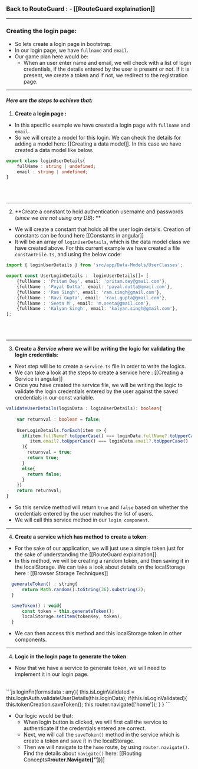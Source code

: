
### **Back to RouteGuard** : - [[RouteGuard explaination]]


---


### **Creating the login page:**

- So lets create a login page in bootstrap.
- In our login page, we have `fullname` and `email`.
- Our game plan here would be:
	- When an user enter name and email, we will check with a list of login credentials, if the details entered by the user is present or not. If it is present, we create a token and If not, we redirect to the registration page.

---

#### _Here are the steps to achieve that:_

1)  **Create a login page :**

- In this specific example we have created a login page with `fullname` and `email`.
- So we will create a model for this login. We can check the details for adding a model here: [[Creating a data model]].
  In this case we have created a data model like below.

```ts
export class loginUserDetails{
    fullName : string | undefined;
    email : string | undefined;
}
```


</br></br>

---


2) **Create a constant to hold authentication username and passwords (_since we are not using any DB_): **

- We will create a constant that holds all the user login details. Creation of constants can be found here [[Constants in angular]]
- It will be an array of `loginUserDetails`, which is the data model class we have created above.
  For this current example we have created a file `constantFile.ts`, and using the below code:
  
```ts
import { loginUserDetails } from 'src/app/Data-Models/UserClasses';

export const UserLoginDetails :  loginUserDetails[]= [
    {fullName : 'Pritam Dey', email: 'pritam.dey@gmail.com'},
    {fullName : 'Payal Dutta', email: 'payal.dutta@gmail.com'},
    {fullName : 'Ram Singh', email: 'ram.singh@gmail.com'},
    {fullName : 'Ravi Gupta', email: 'ravi.gupta@gmail.com'},
    {fullName : 'Seeta M', email: 'm.seeta@gmail.com'},
    {fullName : 'Kalyan Singh', email: 'kalyan.singh@gmail.com'},
];
```



</br></br>

---

3) **Create a _Service_ where we will be writing the logic for validating the login credentials**:

- Next step will be to create a `service.ts` file in order to write the logics.
- We can take a look at the steps to create a service here : [[Creating a Service in angular]]
- Once you have created the service file, we will be writing the logic to validate the login credentials entered by the user against the saved credentials in our const variable.

```ts
validateUserDetails(loginData : loginUserDetails): boolean{
    
    var returnval : boolean = false;
   
    UserLoginDetails.forEach(item => {
      if(item.fullName?.toUpperCase() === loginData.fullName?.toUpperCase() &&
         item.email?.toUpperCase() === loginData.email?.toUpperCase()
      ){
        returnval = true;
        return true;
      }
      else{
        return false;
      }
    })
    return returnval;
}
```


- So this service method will return `true` and `false` based on whether the credentials entered by the user matches the list of users.
- We will call this service method in our `login component`. 

---

4) **Create a service which has method to create a token**:

- For the sake of our application, we will just use a simple token just for the sake of understanding the [[RouteGuard explaination]].
- In this method, we will be creating a random token, and then saving it in the localStorage. We can take a look about details on the localStorage here : [[Browser Storage Techniques]]

```js
  generateToken() : string{
      return Math.random().toString(36).substring(2);
  }

  saveToken() : void{
      const token = this.generateToken();
      localStorage.setItem(tokenKey, token);
  }
```

- We can then access this method and this localStorage token in other components.

---

4) **Logic in the login page to generate the token**:

- Now that we have a service to generate token, we will need to implement it in our login page.
</br>
```js
 loginFn(formsdata : any){
    this.isLoginValidated = this.loginAuth.validateUserDetails(this.loginData);
    if(this.isLoginValidated){
      this.tokenCreation.saveToken();
      this.router.navigate(['home']);
    }
  }
```


- Our logic would be that: 
	- When login button is clicked, we will first call the service to authenticate if the credentials entered are correct.
	- Next, we will call the `saveToken()` method in the service which is create a token and save it in the localStorage.
	- Then we will navigate to the `home` route, by using `router.navigate()`. Find the details about `navigate()` here: [[Routing Concepts#**router.Navigate([''])**]]

</br></br>

